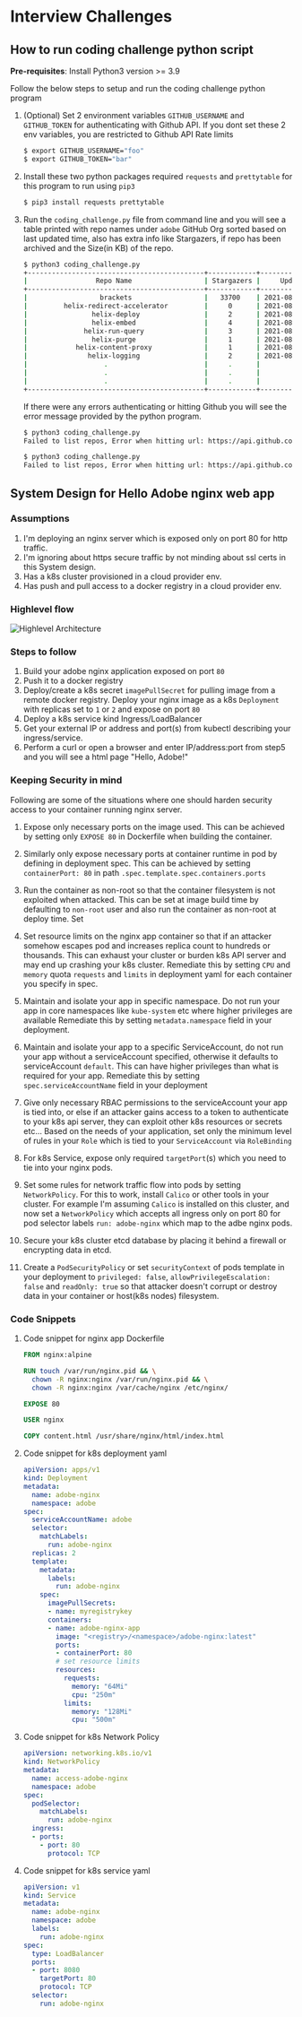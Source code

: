 # Interview Challenges

## How to run coding challenge python script

**Pre-requisites**: Install Python3 version >= 3.9

Follow the below steps to setup and run the coding challenge python program

1. (Optional) Set 2 environment variables `GITHUB_USERNAME` and `GITHUB_TOKEN` for authenticating with Github API. If you dont set these 2 env variables, you are restricted to Github API Rate limits
    ```sh
    $ export GITHUB_USERNAME="foo"
    $ export GITHUB_TOKEN="bar"
    ```
2. Install these two python packages required `requests` and `prettytable` for this program to run using `pip3`
    ```sh
    $ pip3 install requests prettytable
    ```
3. Run the `coding_challenge.py` file from command line and you will see a table printed with repo names under `adobe` GitHub Org sorted based on last updated time, also has extra info like Stargazers, if repo has been archived and the Size(in KB) of the repo.
    ```sh
    $ python3 coding_challenge.py
    +--------------------------------------------+------------+----------------------+----------+-------------+
    |                 Repo Name                  | Stargazers |     Updated time     | Archived | Size(in KB) |
    +--------------------------------------------+------------+----------------------+----------+-------------+
    |                  brackets                  |   33700    | 2021-08-01T18:03:08Z |  False   |    92926    |
    |         helix-redirect-accelerator         |     0      | 2021-08-01T15:12:20Z |  False   |     4035    |
    |                helix-deploy                |     2      | 2021-08-01T15:09:09Z |  False   |     4703    |
    |                helix-embed                 |     4      | 2021-08-01T15:06:53Z |  False   |    15611    |
    |              helix-run-query               |     3      | 2021-08-01T15:05:54Z |  False   |    20346    |
    |                helix-purge                 |     1      | 2021-08-01T15:05:47Z |  False   |     6227    |
    |            helix-content-proxy             |     1      | 2021-08-01T14:54:26Z |  False   |    12503    |
    |               helix-logging                |     2      | 2021-08-01T14:54:12Z |  False   |     5558    |
    |                   .                        |     .      |         .            |    .     |      .      |
    |                   .                        |     .      |         .            |    .     |      .      |
    |                   .                        |     .      |         .            |    .     |      .      |
    +--------------------------------------------+------------+----------------------+----------+-------------+
    ```
    If there were any errors authenticating or hitting Github you will see the error message provided by the python program.
    ```sh
    $ python3 coding_challenge.py
    Failed to list repos, Error when hitting url: https://api.github.com/orgs/adobe/repos, status: 401, msg: Unauthorized

    $ python3 coding_challenge.py
    Failed to list repos, Error when hitting url: https://api.github.com/orgs/adobe/repos, status: 403, msg: Forbidden
    ```
## System Design for Hello Adobe nginx web app

### Assumptions

1. I'm deploying an nginx server which is exposed only on port 80 for http traffic.
2. I'm ignoring about https secure traffic by not minding about ssl certs in this System design.
3. Has a k8s cluster provisioned in a cloud provider env.
4. Has push and pull access to a docker registry in a cloud provider env.

### Highlevel flow

![Highlevel Architecture](./adobe.jpg)


### Steps to follow

1. Build your adobe nginx application exposed on port `80`
2. Push it to a docker registry
3. Deploy/create a k8s secret `imagePullSecret` for pulling image from a remote docker registry. Deploy your nginx image as a k8s `Deployment` with replicas set to `1` or `2` and expose on port `80`
4. Deploy a k8s service kind Ingress/LoadBalancer
5. Get your external IP or address and port(s) from kubectl describing your ingress/service.
6. Perform a curl or open a browser and enter IP/address:port from step5 and you will see a html page "Hello, Adobe!"


### Keeping Security in mind

Following are some of the situations where one should harden security access to your container running nginx server.

1. Expose only necessary ports on the image used.
This can be achieved by setting only `EXPOSE 80` in Dockerfile when building the container.

2. Similarly only expose necessary ports at container runtime in pod by defining in deployment spec.
This can be achieved by setting `containerPort: 80` in path `.spec.template.spec.containers.ports`

3. Run the container as non-root so that the container filesystem is not exploited when attacked.
This can be set at image build time by defaulting to `non-root` user and also run the container as non-root at deploy time.
Set 

4. Set resource limits on the nginx app container so that if an attacker somehow escapes pod and increases replica count to hundreds or thousands. This can exhaust your cluster or burden k8s API server and may end up crashing your k8s cluster.
Remediate this by setting `CPU` and `memory` quota `requests` and `limits` in deployment yaml for each container you specify in spec.

5. Maintain and isolate your app in specific namespace. Do not run your app in core namespaces like `kube-system` etc where higher privileges are available
Remediate this by setting `metadata.namespace` field in your deployment.

6. Maintain and isolate your app to a specific ServiceAccount, do not run your app without a serviceAccount specified, otherwise it defaults to serviceAccount `default`. This can have higher privileges than what is required for your app.
Remediate this by setting `spec.serviceAccountName` field in your deployment

7. Give only necessary RBAC permissions to the serviceAccount your app is tied into, or else if an attacker gains access to a token to authenticate to your k8s api server, they can exploit other k8s resources or secrets etc...
Based on the needs of your application, set only the minimum level of rules in your `Role` which is tied to your `ServiceAccount` via `RoleBinding`

8. For k8s Service, expose only required `targetPort`(s) which you need to tie into your nginx pods.

9. Set some rules for network traffic flow into pods by setting `NetworkPolicy`. For this to work, install `Calico` or other tools in your cluster. For example I'm assuming `Calico` is installed on this cluster, and now set a `NetworkPolicy` which accepts all ingress only on port 80 for pod selector labels `run: adobe-nginx` which map to the adbe nginx pods.

10. Secure your k8s cluster etcd database by placing it behind a firewall or encrypting data in etcd.

11. Create a  `PodSecurityPolicy` or set `securityContext` of pods template in your deployment to `privileged: false`, `allowPrivilegeEscalation: false` and `readOnly: true` so that attacker doesn't corrupt or destroy data in your container or host(k8s nodes) filesystem.

### Code Snippets

1. Code snippet for nginx app Dockerfile
    ```Dockerfile
    FROM nginx:alpine

    RUN touch /var/run/nginx.pid && \
      chown -R nginx:nginx /var/run/nginx.pid && \
      chown -R nginx:nginx /var/cache/nginx /etc/nginx/

    EXPOSE 80

    USER nginx

    COPY content.html /usr/share/nginx/html/index.html

    ```
2. Code snippet for k8s deployment yaml
    ```yaml
    apiVersion: apps/v1
    kind: Deployment
    metadata:
      name: adobe-nginx
      namespace: adobe
    spec:
      serviceAccountName: adobe
      selector:
        matchLabels:
          run: adobe-nginx
      replicas: 2
      template:
        metadata:
          labels:
            run: adobe-nginx
        spec:
          imagePullSecrets:
          - name: myregistrykey
          containers:
          - name: adobe-nginx-app
            image: "<registry>/<namespace>/adobe-nginx:latest"
            ports:
            - containerPort: 80
            # set resource limits
            resources:
              requests:
                memory: "64Mi"
                cpu: "250m"
              limits:
                memory: "128Mi"
                cpu: "500m"
    ```
3. Code snippet for k8s Network Policy
    ```yaml
    apiVersion: networking.k8s.io/v1
    kind: NetworkPolicy
    metadata:
      name: access-adobe-nginx
      namespace: adobe
    spec:
      podSelector:
        matchLabels:
          run: adobe-nginx
      ingress:
      - ports:
        - port: 80
          protocol: TCP
    ```
4. Code snippet for k8s service yaml
    ```yaml
    apiVersion: v1
    kind: Service
    metadata:
      name: adobe-nginx
      namespace: adobe
      labels:
        run: adobe-nginx
    spec:
      type: LoadBalancer
      ports:
      - port: 8080
        targetPort: 80
        protocol: TCP
      selector:
        run: adobe-nginx
    ```